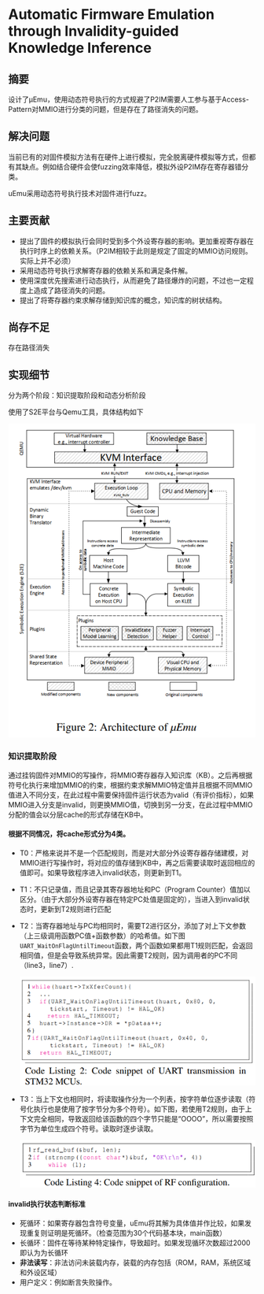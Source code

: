 # Automatic Firmware Emulation through Invalidity-guided Knowledge Inference  

## 摘要

设计了μEmu，使用动态符号执行的方式规避了P2IM需要人工参与基于Access-Pattern对MMIO进行分类的问题，但是存在了路径消失的问题。

## 解决问题

当前已有的对固件模拟方法有在硬件上进行模拟，完全脱离硬件模拟等方式，但都有其缺点。例如结合硬件会使fuzzing效率降低，模拟外设P2IM存在寄存器错分类。

uEmu采用动态符号执行技术对固件进行fuzz。

## 主要贡献

- 提出了固件的模拟执行会同时受到多个外设寄存器的影响。更加重视寄存器在执行时序上的依赖关系。（P2IM相较于此则是规定了固定的MMIO访问规则。实际上并不必须）
- 采用动态符号执行求解寄存器的依赖关系和满足条件解。
- 使用深度优先搜索进行动态执行，从而避免了路径爆炸的问题，不过也一定程度上造成了路径消失的问题。
- 提出了将寄存器约束求解存储到知识库的概念，知识库的树状结构。

## 尚存不足

存在路径消失

## 实现细节

分为两个阶段：知识提取阶段和动态分析阶段

使用了S2E平台与Qemu工具，具体结构如下

![Figure_2](/img/posts/2023-12-19-uEmu论文笔记/Figure_2.png)

### 知识提取阶段

通过挂钩固件对MMIO的写操作，将MMIO寄存器存入知识库（KB）。之后再根据符号化执行来增加MMIO的约束，根据约束求解MMIO特定值并且根据不同MMIO值进入不同分支，在此过程中需要保持固件运行状态为valid（有评价指标），如果MMIO进入分支是invalid，则更换MMIO值，切换到另一分支，在此过程中MMIO分配的值会以分层cache的形式存储在KB中。

#### 根据不同情况，将cache形式分为4类。

- T0：严格来说并不是一个匹配规则，而是对大部分外设寄存器存储建模，对MMIO进行写操作时，将对应的值存储到KB中，再之后需要读取时返回相应的值即可。如果导致程序进入invalid状态，则更新到T1。

- T1：不只记录值，而且记录其寄存器地址和PC（Program Counter）值加以区分。（由于大部分外设寄存器在特定PC处值是固定的），当进入到invalid状态时，更新到T2规则进行匹配

- T2：当寄存器地址与PC均相同时，需要T2进行区分，添加了对上下文参数（上三级调用函数PC值+函数参数）的哈希值。如下图`UART_WaitOnFlagUntilTimeout`函数，两个函数如果都用T1规则匹配，会返回相同值，但是会导致系统异常。因此需要T2规则，因为调用者的PC不同（line3，line7）.

  ![Listing_2](/img/posts/2023-12-19-uEmu论文笔记/Listing_2.png)

- T3：当上下文也相同时，将读取操作分为一个列表，按字符单位逐步读取（符号化执行也是使用了按字节分为多个符号）。如下图，若使用T2规则，由于上下文完全相同，导致返回给该函数的四个字节只能是“OOOO”，所以需要按照字节为单位生成四个符号。读取时逐步读取。

  ![image-20231205111046993](/img/posts/2023-12-19-uEmu论文笔记/image-20231205111046993.png)

#### invalid执行状态判断标准

- 死循环：如果寄存器包含符号变量，uEmu将其解为具体值并作比较，如果发现重复则证明是死循环。（检查范围为30个代码基本块，main函数）
- 长循环：固件在等待某种特定操作，导致超时。如果发现循环次数超过2000即认为为长循环
- **非法读写**：非法访问未装载内存，装载的内存包括（ROM，RAM，系统区域和外设区域）
- 用户定义：例如断言失败操作。

